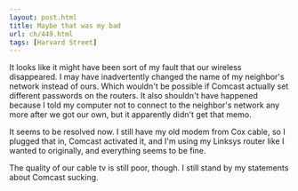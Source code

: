 ```yaml
---
layout: post.html
title: Maybe that was my bad
url: ch/449.html
tags: [Harvard Street]
---
```

It looks like it might have been sort of my fault that our wireless disappeared. I may have inadvertently changed the name of my neighbor's network instead of ours. Which wouldn't be possible if Comcast actually set different passwords on the routers. It also shouldn't have happened because I told my computer not to connect to the neighbor's network any more after we got our own, but it apparently didn't get that memo.

It seems to be resolved now. I still have my old modem from Cox cable, so I plugged that in, Comcast activated it, and I'm using my Linksys router like I wanted to originally, and everything seems to be fine.

The quality of our cable tv is still poor, though. I still stand by my statements about Comcast sucking.
